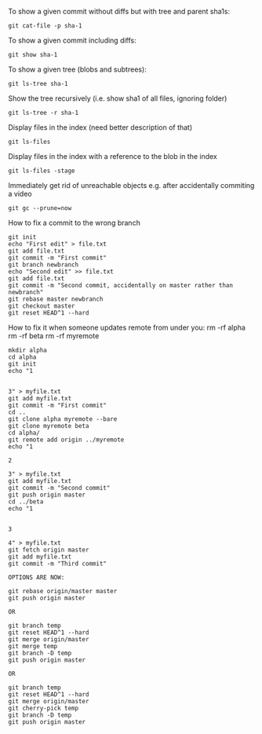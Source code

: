 To show a given commit without diffs but with tree and parent sha1s:
    
    git cat-file -p sha-1 

To show a given commit including diffs:

    git show sha-1

To show a given tree (blobs and subtrees):

    git ls-tree sha-1

Show the tree recursively (i.e. show sha1 of all files, ignoring folder)

    git ls-tree -r sha-1

Display files in the index (need better description of that)

    git ls-files

Display files in the index with a reference to the blob in the index

    git ls-files -stage

Immediately get rid of unreachable objects e.g. after accidentally commiting a video

    git gc --prune=now
    
How to fix a commit to the wrong branch

	git init
	echo "First edit" > file.txt
	git add file.txt 
	git commit -m "First commit"
	git branch newbranch
	echo "Second edit" >> file.txt
	git add file.txt 
	git commit -m "Second commit, accidentally on master rather than newbranch"
	git rebase master newbranch
	git checkout master
	git reset HEAD^1 --hard

How to fix it when someone updates remote from under you:
rm -rf alpha
	rm -rf beta
	rm -rf myremote

	mkdir alpha
	cd alpha
	git init
	echo "1


	3" > myfile.txt
	git add myfile.txt 
	git commit -m "First commit"
	cd ..
	git clone alpha myremote --bare
	git clone myremote beta
	cd alpha/
	git remote add origin ../myremote
	echo "1

	2

	3" > myfile.txt
	git add myfile.txt 
	git commit -m "Second commit"
	git push origin master
	cd ../beta
	echo "1


	3

	4" > myfile.txt
	git fetch origin master
	git add myfile.txt 
	git commit -m "Third commit"

	OPTIONS ARE NOW:

	git rebase origin/master master
	git push origin master

	OR 

	git branch temp
	git reset HEAD^1 --hard
	git merge origin/master
	git merge temp
	git branch -D temp
	git push origin master

	OR

	git branch temp
	git reset HEAD^1 --hard
	git merge origin/master
	git cherry-pick temp
	git branch -D temp
	git push origin master


